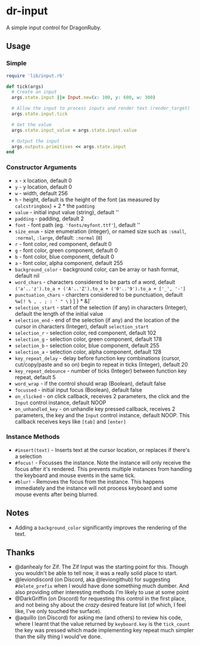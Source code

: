 # dr-input

A simple input control for DragonRuby.

## Usage

### Simple

```ruby
require 'lib/input.rb'

def tick(args)
  # Create an input
  args.state.input ||= Input.new(x: 100, y: 600, w: 300)

  # Allow the input to process inputs and render text (render_target)
  args.state.input.tick

  # Get the value
  args.state.input_value = args.state.input.value

  # Output the input
  args.outputs.primitives << args.state.input
end
```

### Constructor Arguments

* `x` - x location, default 0
* `y` - y location, default 0
* `w` - width, default 256
* `h` - height, default is the height of the font (as measured by `calcstringbox`) + 2 * the `padding`
* `value` - initial input value (string), default ''
* `padding` - padding, default 2
* `font` - font path (eg. `'fonts/myfont.ttf'`), default ''
* `size_enum` - size enumeration (integer), or named size such as `:small`, `:normal`, `:large`, default: `:normal` (`0`)
* `r` - font color, red component, default 0
* `g` - font color, green component, default 0
* `b` - font color, blue component, default 0
* `a` - font color, alpha component, default 255
* `background_color` - background color, can be array or hash format, default nil
* `word_chars` - characters considered to be parts of a word, default `('a'..'z').to_a + ('A'..'Z').to_a + ('0'..'9').to_a + ['_', '-']`
* `punctuation_chars` - charcters considered to be punctuation, default `%w[! % , . ; : ' " \` ) \] } * &]`
* `selection_start` - start of the selection (if any) in characters (Integer), default the length of the initial value
* `selection_end` - end of the selection (if any) and the location of the cursor in characters (Integer), default `selection_start`
* `selection_r` - selection color, red component, default 102
* `selection_g` - selection color, green component, default 178
* `selection_b` - selection color, blue component, default 255
* `selection_a` - selection color, alpha component, default 128
* `key_repeat_delay` - delay before function key combinations (cursor, cut/copy/paste and so on) begin to repeat in ticks (Integer), default 20
* `key_repeat_debounce` - number of ticks (Integer) between function key repeat, default 5
* `word_wrap` - if the control should wrap (Boolean), default false
* `focussed` - initial input focus (Boolean), default false
* `on_clicked` - on click callback, receives 2 parameters, the click and the `Input` control instance, default NOOP
* `on_unhandled_key` - on unhandle key pressed callback, receives 2 parameters, the key and the `Input` control instance, default NOOP. This callback receives keys like `[tab]` and `[enter]`

### Instance Methods

* `#insert(text)` - Inserts text at the cursor location, or replaces if there's a selection
* `#focus!` - Focusses the instance. Note the instance will only receive the focus after it's rendered. This prevents multiple instances from handling the keyboard and mouse events in the same tick.
* `#blur!` - Removes the focus from the instance. This happens immediately and the instance will not process keyboard and some mouse events after being blurred.


## Notes

* Adding a `background_color` significantly improves the rendering of the text.

## Thanks

* @danhealy for Zif. The Zif Input was the starting point for this. Though you wouldn't be able to tell now, it was a really solid place to start.
* @leviondiscord (on Discord, aka @leviongithub) for suggesting `#delete_prefix` when I would have done something much dumber. And also providing other interesting methods I'm likely to use at some point
* @DarkGriffin (on Discord) for requesting this control in the first place, and not being shy about the _crazy_ desired feature list (of which, I feel like, I've only touched the surface).
* @aquillo (on Discord) for asking me (and others) to review his code, where I learnt that the value returned by `keyboard.key` is the `tick_count` the key was pressed which made implementing key repeat much simpler than the silly thing I would've done.
